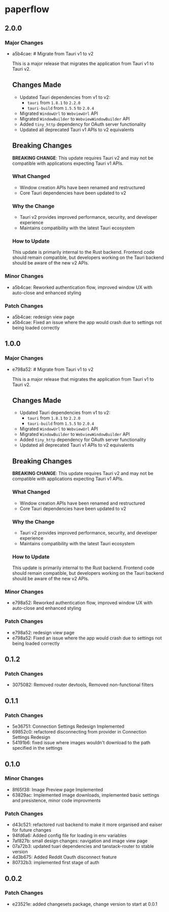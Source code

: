 # paperflow

## 2.0.0

### Major Changes

- a5b4cae: # Migrate from Tauri v1 to v2

  This is a major release that migrates the application from Tauri v1 to Tauri v2.

  ## Changes Made

  - Updated Tauri dependencies from v1 to v2:
    - `tauri` from `1.8.1` to `2.2.0`
    - `tauri-build` from `1.5.5` to `2.0.4`
  - Migrated `WindowUrl` to `WebviewUrl` API
  - Migrated `WindowBuilder` to `WebviewWindowBuilder` API
  - Added `tiny_http` dependency for OAuth server functionality
  - Updated all deprecated Tauri v1 APIs to v2 equivalents

  ## Breaking Changes

  **BREAKING CHANGE**: This update requires Tauri v2 and may not be compatible with applications expecting Tauri v1 APIs.

  ### What Changed

  - Window creation APIs have been renamed and restructured
  - Core Tauri dependencies have been updated to v2

  ### Why the Change

  - Tauri v2 provides improved performance, security, and developer experience
  - Maintains compatibility with the latest Tauri ecosystem

  ### How to Update

  This update is primarily internal to the Rust backend. Frontend code should remain compatible, but developers working on the Tauri backend should be aware of the new v2 APIs.

### Minor Changes

- a5b4cae: Reworked authentication flow, improved window UX with auto-close and enhanced styling

### Patch Changes

- a5b4cae: redesign view page
- a5b4cae: Fixed an issue where the app would crash due to settings not being loaded correctly

## 1.0.0

### Major Changes

- e798a52: # Migrate from Tauri v1 to v2

  This is a major release that migrates the application from Tauri v1 to Tauri v2.

  ## Changes Made

  - Updated Tauri dependencies from v1 to v2:
    - `tauri` from `1.8.1` to `2.2.0`
    - `tauri-build` from `1.5.5` to `2.0.4`
  - Migrated `WindowUrl` to `WebviewUrl` API
  - Migrated `WindowBuilder` to `WebviewWindowBuilder` API
  - Added `tiny_http` dependency for OAuth server functionality
  - Updated all deprecated Tauri v1 APIs to v2 equivalents

  ## Breaking Changes

  **BREAKING CHANGE**: This update requires Tauri v2 and may not be compatible with applications expecting Tauri v1 APIs.

  ### What Changed

  - Window creation APIs have been renamed and restructured
  - Core Tauri dependencies have been updated to v2

  ### Why the Change

  - Tauri v2 provides improved performance, security, and developer experience
  - Maintains compatibility with the latest Tauri ecosystem

  ### How to Update

  This update is primarily internal to the Rust backend. Frontend code should remain compatible, but developers working on the Tauri backend should be aware of the new v2 APIs.

### Minor Changes

- e798a52: Reworked authentication flow, improved window UX with auto-close and enhanced styling

### Patch Changes

- e798a52: redesign view page
- e798a52: Fixed an issue where the app would crash due to settings not being loaded correctly

## 0.1.2

### Patch Changes

- 3075082: Removed router devtools, Removed non-functional filters

## 0.1.1

### Patch Changes

- 5e36751: Connection Settings Redesign Implemented
- 69852c0: refactored disconnecting from provider in Connection Settings Redesign
- 54191b6: fixed issue where images wouldn't download to the path specified in the settings

## 0.1.0

### Minor Changes

- 8f65f38: Image Preview page Implemented
- 63829ac: Implemented image downloads, implemented basic settings and presistence, minor code improvments

### Patch Changes

- d43c521: refactored rust backend to make it more organised and eaiser for future changes
- 94fd6a6: Added config file for loading in env variables
- 7af827b: small design changes: navigation and image view page
- 07a72b3: updated tuari dependencies and tanstack-router to stable version
- 4d3b675: Added Reddit Oauth disconnect feature
- 80732b3: implemented first stage of auth

## 0.0.2

### Patch Changes

- e23521e: added changesets package, change version to start at 0.0.1
